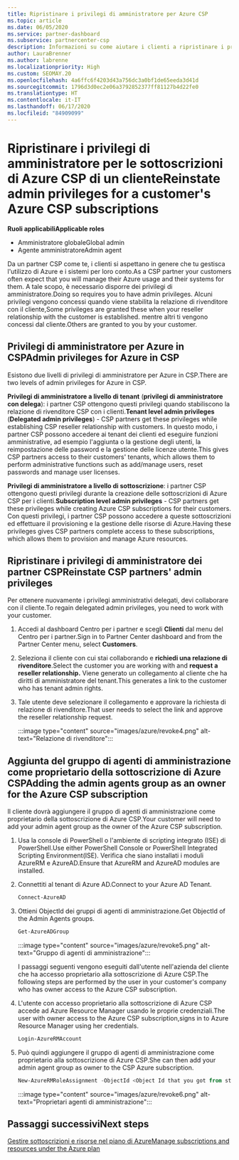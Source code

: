 ```yaml
---
title: Ripristinare i privilegi di amministratore per Azure CSP
ms.topic: article
ms.date: 06/05/2020
ms.service: partner-dashboard
ms.subservice: partnercenter-csp
description: Informazioni su come aiutare i clienti a ripristinare i privilegi di amministratore di un partner in modo che il partner possa contribuire alla gestione delle sottoscrizioni di Azure CSP di un cliente.
author: LauraBrenner
ms.author: labrenne
ms.localizationpriority: High
ms.custom: SEOMAY.20
ms.openlocfilehash: 4a6ffc6f4203d43a756dc3a0bf1de65eeda3d41d
ms.sourcegitcommit: 1796d3d0ec2e06a3792852377ff81127b4d22fe0
ms.translationtype: HT
ms.contentlocale: it-IT
ms.lasthandoff: 06/17/2020
ms.locfileid: "84909099"
---
```

# <a name="reinstate-admin-privileges-for-a-customers-azure-csp-subscriptions"></a><span data-ttu-id="8d880-103">Ripristinare i privilegi di amministratore per le sottoscrizioni di Azure CSP di un cliente</span><span class="sxs-lookup"><span data-stu-id="8d880-103">Reinstate admin privileges for a customer's Azure CSP subscriptions</span></span>  

<span data-ttu-id="8d880-104">**Ruoli applicabili**</span><span class="sxs-lookup"><span data-stu-id="8d880-104">**Applicable roles**</span></span>

- <span data-ttu-id="8d880-105">Amministratore globale</span><span class="sxs-lookup"><span data-stu-id="8d880-105">Global admin</span></span>
- <span data-ttu-id="8d880-106">Agente amministratore</span><span class="sxs-lookup"><span data-stu-id="8d880-106">Admin agent</span></span>

<span data-ttu-id="8d880-107">Da un partner CSP come te, i clienti si aspettano in genere che tu gestisca l'utilizzo di Azure e i sistemi per loro conto.</span><span class="sxs-lookup"><span data-stu-id="8d880-107">As a CSP partner your customers often expect that you will manage their Azure usage and their systems for them.</span></span> <span data-ttu-id="8d880-108">A tale scopo, è necessario disporre dei privilegi di amministratore.</span><span class="sxs-lookup"><span data-stu-id="8d880-108">Doing so requires you to have admin privileges.</span></span> <span data-ttu-id="8d880-109">Alcuni privilegi vengono concessi quando viene stabilita la relazione di rivenditore con il cliente,</span><span class="sxs-lookup"><span data-stu-id="8d880-109">Some privileges are granted these when your reseller relationship with the customer is established.</span></span> <span data-ttu-id="8d880-110">mentre altri ti vengono concessi dal cliente.</span><span class="sxs-lookup"><span data-stu-id="8d880-110">Others are granted to you by your customer.</span></span>

## <a name="admin-privileges-for-azure-in-csp"></a><span data-ttu-id="8d880-111">Privilegi di amministratore per Azure in CSP</span><span class="sxs-lookup"><span data-stu-id="8d880-111">Admin privileges for Azure in CSP</span></span>

<span data-ttu-id="8d880-112">Esistono due livelli di privilegi di amministratore per Azure in CSP.</span><span class="sxs-lookup"><span data-stu-id="8d880-112">There are two levels of admin privileges for Azure in CSP.</span></span>

<span data-ttu-id="8d880-113">**Privilegi di amministratore a livello di tenant** (**privilegi di amministratore con delega**): i partner CSP ottengono questi privilegi quando stabiliscono la relazione di rivenditore CSP con i clienti.</span><span class="sxs-lookup"><span data-stu-id="8d880-113">**Tenant level admin privileges** (**Delegated admin privileges**) -  CSP partners get these privileges while establishing CSP reseller relationship with customers.</span></span> <span data-ttu-id="8d880-114">In questo modo, i partner CSP possono accedere ai tenant dei clienti ed eseguire funzioni amministrative, ad esempio l'aggiunta o la gestione degli utenti, la reimpostazione delle password e la gestione delle licenze utente.</span><span class="sxs-lookup"><span data-stu-id="8d880-114">This gives CSP partners access to their customers' tenants, which allows them to perform administrative functions such as add/manage users, reset passwords and manage user licenses.</span></span>

<span data-ttu-id="8d880-115">**Privilegi di amministratore a livello di sottoscrizione**: i partner CSP ottengono questi privilegi durante la creazione delle sottoscrizioni di Azure CSP per i clienti.</span><span class="sxs-lookup"><span data-stu-id="8d880-115">**Subscription level admin privileges** - CSP partners get these privileges while creating Azure CSP subscriptions for their customers.</span></span> <span data-ttu-id="8d880-116">Con questi privilegi, i partner CSP possono accedere a queste sottoscrizioni ed effettuare il provisioning e la gestione delle risorse di Azure.</span><span class="sxs-lookup"><span data-stu-id="8d880-116">Having these privileges gives CSP partners complete access to these subscriptions, which allows them to provision and manage Azure resources.</span></span>

## <a name="reinstate-csp-partners-admin-privileges"></a><span data-ttu-id="8d880-117">Ripristinare i privilegi di amministratore dei partner CSP</span><span class="sxs-lookup"><span data-stu-id="8d880-117">Reinstate CSP partners' admin privileges</span></span>

<span data-ttu-id="8d880-118">Per ottenere nuovamente i privilegi amministrativi delegati, devi collaborare con il cliente.</span><span class="sxs-lookup"><span data-stu-id="8d880-118">To regain delegated admin privileges, you need to work with your customer.</span></span>

1. <span data-ttu-id="8d880-119">Accedi al dashboard Centro per i partner e scegli **Clienti** dal menu del Centro per i partner.</span><span class="sxs-lookup"><span data-stu-id="8d880-119">Sign in to Partner Center dashboard and from the Partner Center menu, select **Customers**.</span></span>

2. <span data-ttu-id="8d880-120">Seleziona il cliente con cui stai collaborando e **richiedi una relazione di rivenditore**.</span><span class="sxs-lookup"><span data-stu-id="8d880-120">Select the customer you are working with and **request a reseller relationship.**</span></span> <span data-ttu-id="8d880-121">Viene generato un collegamento al cliente che ha diritti di amministratore del tenant.</span><span class="sxs-lookup"><span data-stu-id="8d880-121">This generates a link to the customer who has tenant admin rights.</span></span>

3. <span data-ttu-id="8d880-122">Tale utente deve selezionare il collegamento e approvare la richiesta di relazione di rivenditore.</span><span class="sxs-lookup"><span data-stu-id="8d880-122">That user needs to select the link and approve the reseller relationship request.</span></span>

   :::image type="content" source="images/azure/revoke4.png" alt-text="Relazione di rivenditore":::

## <a name="adding-the-admin-agents-group-as-an-owner-for-the-azure-csp-subscription"></a><span data-ttu-id="8d880-124">Aggiunta del gruppo di agenti di amministrazione come proprietario della sottoscrizione di Azure CSP</span><span class="sxs-lookup"><span data-stu-id="8d880-124">Adding the admin agents group as an owner for the Azure CSP subscription</span></span>

<span data-ttu-id="8d880-125">Il cliente dovrà aggiungere il gruppo di agenti di amministrazione come proprietario della sottoscrizione di Azure CSP.</span><span class="sxs-lookup"><span data-stu-id="8d880-125">Your customer will need to add your admin agent group as the owner of the Azure CSP subscription.</span></span>

1. <span data-ttu-id="8d880-126">Usa la console di PowerShell o l'ambiente di scripting integrato (ISE) di PowerShell.</span><span class="sxs-lookup"><span data-stu-id="8d880-126">Use either PowerShell Console or PowerShell Integrated Scripting Environment(ISE).</span></span> <span data-ttu-id="8d880-127">Verifica che siano installati i moduli AzureRM e AzureAD.</span><span class="sxs-lookup"><span data-stu-id="8d880-127">Ensure that AzureRM and AzureAD modules are installed.</span></span>

2. <span data-ttu-id="8d880-128">Connettiti al tenant di Azure AD.</span><span class="sxs-lookup"><span data-stu-id="8d880-128">Connect to your Azure AD Tenant.</span></span>

   ```powershell
   Connect-AzureAD
   ```

3. <span data-ttu-id="8d880-129">Ottieni ObjectId dei gruppi di agenti di amministrazione.</span><span class="sxs-lookup"><span data-stu-id="8d880-129">Get ObjectId of the Admin Agents groups.</span></span>

   ```powershell
   Get-AzureADGroup
   ```

   :::image type="content" source="images/azure/revoke5.png" alt-text="Gruppo di agenti di amministrazione":::

   <span data-ttu-id="8d880-131">I passaggi seguenti vengono eseguiti dall'utente nell'azienda del cliente che ha accesso proprietario alla sottoscrizione di Azure CSP.</span><span class="sxs-lookup"><span data-stu-id="8d880-131">The following steps are performed by the user in your customer's company who has owner access to the Azure CSP subscription.</span></span>

4. <span data-ttu-id="8d880-132">L'utente con accesso proprietario alla sottoscrizione di Azure CSP accede ad Azure Resource Manager usando le proprie credenziali.</span><span class="sxs-lookup"><span data-stu-id="8d880-132">The user with owner access to the Azure CSP subscription,signs in to Azure Resource Manager using her credentials.</span></span>

   ```powershell
   Login-AzureRMAccount
   ```

5. <span data-ttu-id="8d880-133">Può quindi aggiungere il gruppo di agenti di amministrazione come proprietario alla sottoscrizione di Azure CSP.</span><span class="sxs-lookup"><span data-stu-id="8d880-133">She can then add your admin agent group as owner to the CSP Azure subscription.</span></span>

    ```powershell
    New-AzureRMRoleAssignment -ObjectId <Object Id that you got from step 3> -RoleDefinitionName Owner -Scope "/subscriptions/<SubscriptionId of CSP subscription>"
    ```

   :::image type="content" source="images/azure/revoke6.png" alt-text="Proprietari agenti di amministrazione":::

## <a name="next-steps"></a><span data-ttu-id="8d880-135">Passaggi successivi</span><span class="sxs-lookup"><span data-stu-id="8d880-135">Next steps</span></span>

[<span data-ttu-id="8d880-136">Gestire sottoscrizioni e risorse nel piano di Azure</span><span class="sxs-lookup"><span data-stu-id="8d880-136">Manage subscriptions and resources under the Azure plan</span></span>](azure-plan-manage.md)
